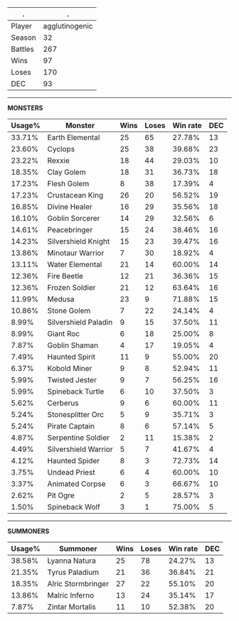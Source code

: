.|.
|-|-
Player|agglutinogenic
Season|32
Battles|267
Wins|97
Loses|170
DEC|93

---
**MONSTERS**

Usage%|Monster|Wins|Loses|Win rate|DEC|
-|-|-|-|-|-|
33.71%|Earth Elemental|25|65|27.78%|13|
23.60%|Cyclops|25|38|39.68%|23|
23.22%|Rexxie|18|44|29.03%|10|
18.35%|Clay Golem|18|31|36.73%|18|
17.23%|Flesh Golem|8|38|17.39%|4|
17.23%|Crustacean King|26|20|56.52%|19|
16.85%|Divine Healer|16|29|35.56%|18|
16.10%|Goblin Sorcerer|14|29|32.56%|6|
14.61%|Peacebringer|15|24|38.46%|16|
14.23%|Silvershield Knight|15|23|39.47%|16|
13.86%|Minotaur Warrior|7|30|18.92%|4|
13.11%|Water Elemental|21|14|60.00%|14|
12.36%|Fire Beetle|12|21|36.36%|15|
12.36%|Frozen Soldier|21|12|63.64%|16|
11.99%|Medusa|23|9|71.88%|15|
10.86%|Stone Golem|7|22|24.14%|4|
8.99%|Silvershield Paladin|9|15|37.50%|11|
8.99%|Giant Roc|6|18|25.00%|8|
7.87%|Goblin Shaman|4|17|19.05%|4|
7.49%|Haunted Spirit|11|9|55.00%|20|
6.37%|Kobold Miner|9|8|52.94%|11|
5.99%|Twisted Jester|9|7|56.25%|16|
5.99%|Spineback Turtle|6|10|37.50%|3|
5.62%|Cerberus|9|6|60.00%|11|
5.24%|Stonesplitter Orc|5|9|35.71%|3|
5.24%|Pirate Captain|8|6|57.14%|5|
4.87%|Serpentine Soldier|2|11|15.38%|2|
4.49%|Silvershield Warrior|5|7|41.67%|4|
4.12%|Haunted Spider|8|3|72.73%|14|
3.75%|Undead Priest|6|4|60.00%|10|
3.37%|Animated Corpse|6|3|66.67%|10|
2.62%|Pit Ogre|2|5|28.57%|3|
1.50%|Spineback Wolf|3|1|75.00%|5|

---
**SUMMONERS**

Usage%|Summoner|Wins|Loses|Win rate|DEC|
-|-|-|-|-|-|
38.58%|Lyanna Natura|25|78|24.27%|13|
21.35%|Tyrus Paladium|21|36|36.84%|21|
18.35%|Alric Stormbringer|27|22|55.10%|20|
13.86%|Malric Inferno|13|24|35.14%|17|
7.87%|Zintar Mortalis|11|10|52.38%|20|
